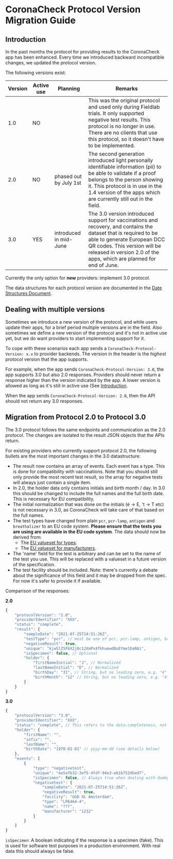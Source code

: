 # CoronaCheck Protocol Version Migration Guide

## Introduction

In the past months the protocol for providing results to the CoronaCheck app has been enhanced. Every time we introduced backward incompatible changes, we updated the protocol version.

The following versions exist:

| Version | Active use | Planning | Remarks |
| --- | --- | --- | --- |
| 1.0 | NO | | This was the original protocol and used only during Fieldlab trials. It only supported negative test results. This protocol is no longer in use. There are no clients that use this protocol, so it doesn't have to be implemented. |
| 2.0 | NO | phased out by July 1st | The second generation introduced light personally identifiable information (pii) to be able to validate if a proof belongs to the person showing it. This protocol is in use in the 1.4 version of the apps which are currently still out in the field. |
| 3.0 | YES | introduced in mid-June | The 3.0 version introduced support for vaccinations and recovery, and contains the dataset that is required to be able to generate European DCC QR codes. This version will be released in version 2.0 of the apps, which are planned for end of June. |

Currently the only option for **new** providers: implement 3.0 protocol.

The data structures for each protocol version are documented in the [Date Structures Document](data-structures-overview.md).

## Dealing with multiple versions

Sometimes we introduce a new version of the protocol, and while users update their apps, for a brief period multiple versions are in the field. Also sometimes we define a new version of the protocol and it's not in active use yet, but we do want providers to start implementing support for it.

To cope with these scenarios each app sends a `CoronaCheck-Protocol-Version: x.x` to provider backends. The version in the header is the *highest* protocol version that the app supports.

For example, when the app sends `CoronaCheck-Protocol-Version: 3.0`, the app supports 3.0 but also 2.0 responses. Providers should never return a response higher than the version indicated by the app. A lower version is allowed as long as it's still in active use (See [Introduction](#introduction).

When the app sends `CoronaCheck-Protocol-Version: 2.0`, then the API should not return any 3.0 responses.

## Migration from Protocol 2.0 to Protocol 3.0

The 3.0 protocol follows the same endpoints and communication as the 2.0 protocol. The changes are isolated to the result JSON objects that the APIs return.

For existing providers who currently support protocol 2.0, the following bullets are the most important changes in the 3.0 datastructure:

* The result now contains an array of events. Each event has a type. This is done for compatibility with vaccinations. Note that you should still only provide the most recent test result, so the array for negative tests will always just contain a single item.
* In 2.0, the holder data only contains initials and birth month / day. In 3.0 this should be changed to include the full names and the full birth date. This is necessary for EU compatibility.
* The initial normalization that was done on the initials (é -> E, 't -> T etc) is not necessary in 3.0, as CoronaCheck will take care of that based on the full names.
* The test types have changed from plain `pcr`, `pcr-lamp`, `antigen` and `breathalizer` to an EU code system. **Please ensure that the tests you are using are available in the EU code system**. The data should now be derived from:
    *  The [EU valueset for types](https://github.com/ehn-dcc-development/ehn-dcc-valuesets/blob/main/test-type.json).
    *  The [EU valueset for manufacturers](https://github.com/ehn-dcc-development/ehn-dcc-valuesets/blob/main/test-manf.json).
*  The 'name' field for the test is arbitrary and can be set to the name of the test you use. This will be replaced with a valueset in a future version of the specification.
*  The test facility should be included. Note: there's currently a debate about the significance of this field and it may be dropped from the spec. For now it's safer to provide it if available. 
   
Comparison of the responses:

**2.0**

```javascript
{
    "protocolVersion": "2.0",
    "providerIdentifier": "XXX",
    "status": "complete",
    "result": {
        "sampleDate": "2021-07-25T14:51:26Z",
        "testType": "pcr", // must be one of pcr, pcr-lamp, antigen, breath
        "negativeResult": true,
        "unique": "kjwSlZ5F6X2j8c12XmPx4fkhuewdBuEYmelDaRAi",
        "isSpecimen": false, // Optional
        "holder": {
            "firstNameInitial": "J", // Normalized
            "lastNameInitial": "D", // Normalized
            "birthDay": "31", // String, but no leading zero, e.g. "4"
            "birthMonth": "12" // String, but no leading zero, e.g. "4"
        }
    }
}
```

**3.0**

```javascript
{
    "protocolVersion": "3.0",
    "providerIdentifier": "XXX",
    "status": "complete", // This refers to the data-completeness, not test status.
    "holder": {
        "firstName": "",
        "infix": "",
        "lastName": "",
        "birthDate": "1970-01-01" // yyyy-mm-dd (see details below)
    },
    "events": [
        {
            "type": "negativetest",
            "unique": "ee5afb32-3ef5-4fdf-94e3-e61b752dbed7",
            "isSpecimen": false, // Always true when dealing with dummy data
            "negativetest": {
                "sampleDate": "2021-07-25T14:51:26Z", 
                "negativeResult": true,
                "facility": "GGD XL Amsterdam",
                "type": "LP6464-4",
                "name": "???",
                "manufacturer": "1232"
            }
        }
    ]    
}
```

`isSpecimen`: A boolean indicating if the response is a specimen (fake). This is used for software test purposes in a production environment. With real data this should always be false.
